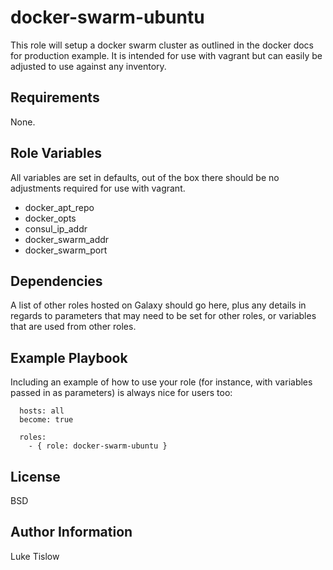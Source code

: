 docker-swarm-ubuntu
=========

This role will setup a docker swarm cluster as outlined in the docker docs for production example. It is intended for use with vagrant but can easily be adjusted to use against any inventory.

Requirements
------------

None.

Role Variables
--------------
All variables are set in defaults, out of the box there should be no adjustments required for use with vagrant.

- docker_apt_repo
- docker_opts
- consul_ip_addr
- docker_swarm_addr
- docker_swarm_port

Dependencies
------------

A list of other roles hosted on Galaxy should go here, plus any details in regards to parameters that may need to be set for other roles, or variables that are used from other roles.

Example Playbook
----------------

Including an example of how to use your role (for instance, with variables passed in as parameters) is always nice for users too:

```- name: Provision Docker Swarm cluster
  hosts: all
  become: true

  roles:
    - { role: docker-swarm-ubuntu }
```

License
-------

BSD

Author Information
------------------

Luke Tislow
